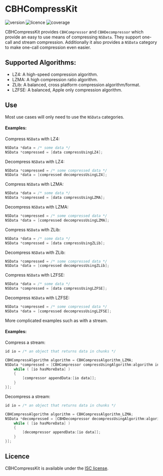 # CBHCompressKit

![version](https://img.shields.io/badge/version-1.0.1-blue.svg?cacheSeconds=2592000)
![licence](https://img.shields.io/badge/licence-ISC-lightgrey.svg?cacheSeconds=2592000)
![coverage](https://img.shields.io/badge/coverage-97%25-brightgreen.svg?cacheSeconds=2592000)

CBHCompressKit provides `CBHCompressor` and `CBHDecompressor` which provide an easy to use means of compressing `NSData`.  They support one-call  and stream compression. Additionally it also provides a `NSData` category to make one-call compression even easier.


## Supported Algorithms:

-  LZ4: A high-speed compression algorithm.
-  LZMA: A high compression ratio algorithm.
-  ZLib: A balanced, cross platform compression algorithm/format.
-  LZFSE: A balanced,  Apple only compression algorithm.


## Use

Most use cases will only need to use the `NSData`  categories.

#### Examples:

Compress `NSData` with LZ4:
```objective-c
NSData *data = /* some data */
NSData *compressed = [data compressUsingLZ4];
```

Decompress `NSData` with LZ4:
```objective-c
NSData *compressed = /* some compressed data */
NSData *data = [compressed decompressUsingLZ4];
```

Compress `NSData` with LZMA:
```objective-c
NSData *data = /* some data */
NSData *compressed = [data compressUsingLZMA];
```

Decompress `NSData` with LZMA:
```objective-c
NSData *compressed = /* some compressed data */
NSData *data = [compressed decompressUsingLZMA];
```

Compress `NSData` with ZLib:
```objective-c
NSData *data = /* some data */
NSData *compressed = [data compressUsingZLib];
```

Decompress `NSData` with ZLib:
```objective-c
NSData *compressed = /* some compressed data */
NSData *data = [compressed decompressUsingZLib];
```

Compress `NSData` with LZFSE:
```objective-c
NSData *data = /* some data */
NSData *compressed = [data compressUsingLZFSE];
```

Decompress `NSData` with LZFSE:
```objective-c
NSData *compressed = /* some compressed data */
NSData *data = [compressed decompressUsingLZFSE];
```

More complicated examples such as with a stream.

#### Examples:

Compress a stream:
```objective-c
id io = /* an object that returns data in chunks */

CBHCompressAlgorithm algorithm = CBHCompressAlgorithm_LZMA;
NSData *compressed = [CBHCompressor compressUsingAlgorithm:algorithm inBlock:^(CBHCompressor *compressor) {
	while ( [io hasMoreData] )
	{
		[compressor appendData:[io data]];
	}
}];
```

Decompress a stream:
```objective-c
id io = /* an object that returns data in chunks */

CBHCompressAlgorithm algorithm = CBHCompressAlgorithm_LZMA;
NSData *decompressed = [CBHDecompressor decompressUsingAlgorithm:algorithm inBlock:^(CBHDecompressor *decompressor) {
	while ( [io hasMoreData] )
	{
		[decompressor appendData:[io data]];
	}
}];
```


## Licence
CBHCompressKit is available under the [ISC license](https://github.com/chris-huxtable/CBHCompressKit/blob/master/LICENSE).
